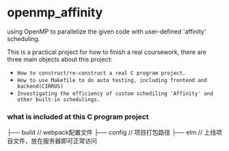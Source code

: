 # openmp_affinity
using OpenMP to parallelize the given code with user-defined 'affinity' scheduling.

This is a practical project for how to finish a real coursework, there are three main objects about this project:
- `How to construct/re-construct a real C program project.`
- `How to use Makefile to do auto testing, including frontend and backend(CIRRUS)`
- `Investigating the efficiency of custom schediling 'Affinity' and other built-in schedulings.`

### what is included at this C program project
├── build // webpack配置文件 ├── config // 项目打包路径 ├── elm // 上线项目文件，放在服务器即可正常访问